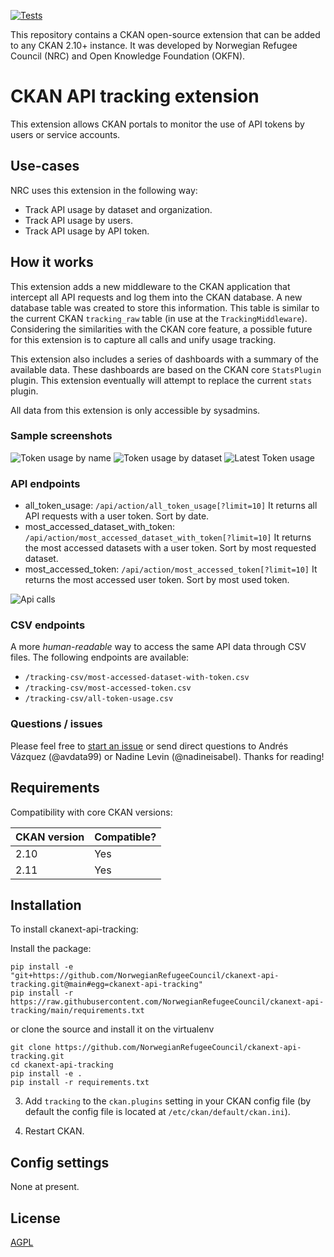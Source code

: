 [![Tests](https://github.com/NorwegianRefugeeCouncil/ckanext-api-tracking/workflows/Tests/badge.svg)](https://github.com/NorwegianRefugeeCouncil/ckanext-api-tracking/actions)

This repository contains a CKAN open-source extension that can be added to any CKAN 2.10+ instance. It was developed by Norwegian Refugee Council (NRC) and Open Knowledge Foundation (OKFN).  

# CKAN API tracking extension

This extension allows CKAN portals to monitor the use of API tokens by users or service accounts.  

## Use-cases

NRC uses this extension in the following way:

 - Track API usage by dataset and organization.
 - Track API usage by users.
 - Track API usage by API token.

## How it works

This extension adds a new middleware to the CKAN application that intercept all API requests and log them into the CKAN database. A new database table was created to store this information. This table is similar to the current CKAN `tracking_raw` table (in use at the `TrackingMiddleware`). Considering the similarities with the CKAN core feature, a possible future for this extension is to capture all calls and unify usage tracking.  

This extension also includes a series of dashboards with a summary of the available data. These dashboards are based on the CKAN core `StatsPlugin` plugin. This extension eventually will attempt to replace the current `stats` plugin.  

All data from this extension is only accessible by sysadmins.

### Sample screenshots

![Token usage by name](/DOCS/imgs/token-usage-by-name.png)
![Token usage by dataset](/DOCS/imgs/token-usage-by-data-file.png)
![Latest Token usage](/DOCS/imgs/latest-token-usage.png)

### API endpoints

 - all_token_usage: `/api/action/all_token_usage[?limit=10]` It returns all API requests with a user token. Sort by date.
 - most_accessed_dataset_with_token: `/api/action/most_accessed_dataset_with_token[?limit=10]` It returns the most accessed datasets with a user token. Sort by most requested dataset.
 - most_accessed_token: `/api/action/most_accessed_token[?limit=10]` It returns the most accessed user token. Sort by most used token.

![Api calls](/DOCS/imgs/api-calls.png)

### CSV endpoints

A more _human-readable_ way to access the same API data through CSV files. The following endpoints are available:

 - `/tracking-csv/most-accessed-dataset-with-token.csv`
 - `/tracking-csv/most-accessed-token.csv`
 - `/tracking-csv/all-token-usage.csv`

### Questions / issues

Please feel free to [start an issue](https://github.com/NorwegianRefugeeCouncil/ckanext-api-tracking/issues) or send direct questions to Andrés Vázquez (@avdata99) or Nadine Levin (@nadineisabel). Thanks for reading!


## Requirements

Compatibility with core CKAN versions:

| CKAN version    | Compatible?   |
| --------------- | ------------- |
| 2.10            | Yes           |
| 2.11            | Yes           |


## Installation

To install ckanext-api-tracking:

Install the package:

    pip install -e "git+https://github.com/NorwegianRefugeeCouncil/ckanext-api-tracking.git@main#egg=ckanext-api-tracking"
    pip install -r https://raw.githubusercontent.com/NorwegianRefugeeCouncil/ckanext-api-tracking/main/requirements.txt

or clone the source and install it on the virtualenv

    git clone https://github.com/NorwegianRefugeeCouncil/ckanext-api-tracking.git
    cd ckanext-api-tracking
    pip install -e .
	pip install -r requirements.txt

3. Add `tracking` to the `ckan.plugins` setting in your CKAN
   config file (by default the config file is located at
   `/etc/ckan/default/ckan.ini`).

4. Restart CKAN.

## Config settings

None at present.

## License

[AGPL](https://www.gnu.org/licenses/agpl-3.0.en.html)
